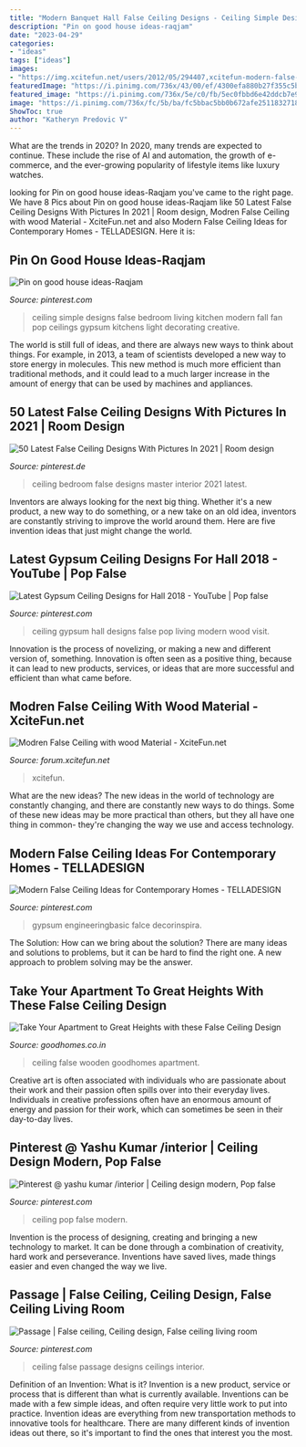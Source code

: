 ```yaml
---
title: "Modern Banquet Hall False Ceiling Designs - Ceiling Simple Designs False Bedroom Living Kitchen Modern Fall Fan Pop Ceilings Gypsum Kitchens Light Decorating Creative"
description: "Pin on good house ideas-raqjam"
date: "2023-04-29"
categories:
- "ideas"
tags: ["ideas"]
images:
- "https://img.xcitefun.net/users/2012/05/294407,xcitefun-modern-false-ceiling.png"
featuredImage: "https://i.pinimg.com/736x/43/00/ef/4300efa880b27f355c5b4eabedc591f2.jpg"
featured_image: "https://i.pinimg.com/736x/5e/c0/fb/5ec0fbbd6e42ddcb7e955544a8638093.jpg"
image: "https://i.pinimg.com/736x/fc/5b/ba/fc5bbac5bb0b672afe25118327184b9c.jpg"
ShowToc: true
author: "Katheryn Predovic V"
---
```



What are the trends in 2020?
In 2020, many trends are expected to continue. These include the rise of AI and automation, the growth of e-commerce, and the ever-growing popularity of lifestyle items like luxury watches.

	

		
looking for Pin on good house ideas-Raqjam you've came to the right page. We have 8 Pics about Pin on good house ideas-Raqjam like 50 Latest False Ceiling Designs With Pictures In 2021 | Room design, Modren False Ceiling with wood Material - XciteFun.net and also Modern False Ceiling Ideas for Contemporary Homes - TELLADESIGN. Here it is:
		
    
## Pin On Good House Ideas-Raqjam

<img loading=lazy src="https://i.pinimg.com/736x/43/00/ef/4300efa880b27f355c5b4eabedc591f2.jpg" onerror="this.onerror=null;this.src='https://tse4.mm.bing.net/th?id=OIP.llyvi2blDYNyydFhkhApnwHaFj&amp;pid=15.1';" alt="Pin on good house ideas-Raqjam">

_Source: pinterest.com_

>ceiling simple designs false bedroom living kitchen modern fall fan pop ceilings gypsum kitchens light decorating creative. 

	

The world is still full of ideas, and there are always new ways to think about things. For example, in 2013, a team of scientists developed a new way to store energy in molecules. This new method is much more efficient than traditional methods, and it could lead to a much larger increase in the amount of energy that can be used by machines and appliances.

    
## 50 Latest False Ceiling Designs With Pictures In 2021 | Room Design

<img loading=lazy src="https://i.pinimg.com/736x/a1/29/4f/a1294f7f6e23825d2507c9207755edc1.jpg" onerror="this.onerror=null;this.src='https://tse1.mm.bing.net/th?id=OIP.hVfmZrG8r-qL0-6esYFrDAHaI3&amp;pid=15.1';" alt="50 Latest False Ceiling Designs With Pictures In 2021 | Room design">

_Source: pinterest.de_

>ceiling bedroom false designs master interior 2021 latest. 

	

Inventors are always looking for the next big thing. Whether it's a new product, a new way to do something, or a new take on an old idea, inventors are constantly striving to improve the world around them. Here are five invention ideas that just might change the world.

    
## Latest Gypsum Ceiling Designs For Hall 2018 - YouTube | Pop False

<img loading=lazy src="https://i.pinimg.com/736x/fc/5b/ba/fc5bbac5bb0b672afe25118327184b9c.jpg" onerror="this.onerror=null;this.src='https://tse3.mm.bing.net/th?id=OIP.a7zkHGY6OlZ3a5ROsff0TQAAAA&amp;pid=15.1';" alt="Latest Gypsum Ceiling Designs for Hall 2018 - YouTube | Pop false">

_Source: pinterest.com_

>ceiling gypsum hall designs false pop living modern wood visit. 

	

Innovation is the process of novelizing, or making a new and different version of, something. Innovation is often seen as a positive thing, because it can lead to new products, services, or ideas that are more successful and efficient than what came before.

    
## Modren False Ceiling With Wood Material - XciteFun.net

<img loading=lazy src="https://img.xcitefun.net/users/2012/05/294407,xcitefun-modern-false-ceiling.png" onerror="this.onerror=null;this.src='https://tse4.mm.bing.net/th?id=OIP.F0BspOlsM6dJB9g2525uLAHaFj&amp;pid=15.1';" alt="Modren False Ceiling with wood Material - XciteFun.net">

_Source: forum.xcitefun.net_

>xcitefun. 

	

What are the new ideas?
The new ideas in the world of technology are constantly changing, and there are constantly new ways to do things. Some of these new ideas may be more practical than others, but they all have one thing in common- they're changing the way we use and access technology.

    
## Modern False Ceiling Ideas For Contemporary Homes - TELLADESIGN

<img loading=lazy src="https://i.pinimg.com/736x/5e/c0/fb/5ec0fbbd6e42ddcb7e955544a8638093.jpg" onerror="this.onerror=null;this.src='https://tse2.mm.bing.net/th?id=OIP.VnDQPwogvnK3tU1d89QhGwHaF7&amp;pid=15.1';" alt="Modern False Ceiling Ideas for Contemporary Homes - TELLADESIGN">

_Source: pinterest.com_

>gypsum engineeringbasic falce decorinspira. 

	

The Solution: How can we bring about the solution?
There are many ideas and solutions to problems, but it can be hard to find the right one. A new approach to problem solving may be the answer.

    
## Take Your Apartment To Great Heights With These False Ceiling Design

<img loading=lazy src="https://goodhomes.wwmindia.com/content/2020/apr/ceiling81586341755.jpg" onerror="this.onerror=null;this.src='https://tse4.mm.bing.net/th?id=OIP.3irxgJqSFBSUsFQOK14ojgHaJ4&amp;pid=15.1';" alt="Take Your Apartment to Great Heights with these False Ceiling Design">

_Source: goodhomes.co.in_

>ceiling false wooden goodhomes apartment. 

	

Creative art is often associated with individuals who are passionate about their work and their passion often spills over into their everyday lives. Individuals in creative professions often have an enormous amount of energy and passion for their work, which can sometimes be seen in their day-to-day lives.

    
## Pinterest @ Yashu Kumar /interior | Ceiling Design Modern, Pop False

<img loading=lazy src="https://i.pinimg.com/736x/5a/d3/79/5ad379e7cdf35b1456e03a91e31ce2fd.jpg" onerror="this.onerror=null;this.src='https://tse4.mm.bing.net/th?id=OIP.5VO3dFp6IDlc6jW4CUWGCwHaNK&amp;pid=15.1';" alt="Pinterest @ yashu kumar /interior | Ceiling design modern, Pop false">

_Source: pinterest.com_

>ceiling pop false modern. 

	

Invention is the process of designing, creating and bringing a new technology to market. It can be done through a combination of creativity, hard work and perseverance. Inventions have saved lives, made things easier and even changed the way we live.

    
## Passage | False Ceiling, Ceiling Design, False Ceiling Living Room

<img loading=lazy src="https://i.pinimg.com/originals/85/c6/dd/85c6dd4904be2ef6f92e1cb4c939a644.jpg" onerror="this.onerror=null;this.src='https://tse2.mm.bing.net/th?id=OIP.tVS5Yb67YUbf7hE2rRo4SQHaD2&amp;pid=15.1';" alt="Passage | False ceiling, Ceiling design, False ceiling living room">

_Source: pinterest.com_

>ceiling false passage designs ceilings interior. 

	

Definition of an Invention: What is it?
Invention is a new product, service or process that is different than what is currently available. Inventions can be made with a few simple ideas, and often require very little work to put into practice. Invention ideas are everything from new transportation methods to innovative tools for healthcare. There are many different kinds of invention ideas out there, so it's important to find the ones that interest you the most.

